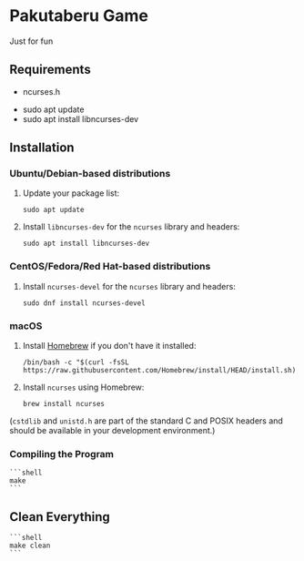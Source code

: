 # Pakutaberu Game
Just for fun

## Requirements
- ncurses.h

* sudo apt update
* sudo apt install libncurses-dev

## Installation

### Ubuntu/Debian-based distributions
1. Update your package list:
    ```shell
    sudo apt update
    ```
2. Install `libncurses-dev` for the `ncurses` library and headers:
    ```shell
    sudo apt install libncurses-dev
    ```

### CentOS/Fedora/Red Hat-based distributions
1. Install `ncurses-devel` for the `ncurses` library and headers:
    ```shell
    sudo dnf install ncurses-devel
    ```

### macOS
1. Install [Homebrew](https://brew.sh/) if you don't have it installed:
    ```shell
    /bin/bash -c "$(curl -fsSL https://raw.githubusercontent.com/Homebrew/install/HEAD/install.sh)"
    ```

2. Install `ncurses` using Homebrew:
    ```shell
    brew install ncurses
    ```
(`cstdlib` and `unistd.h` are part of the standard C and POSIX headers and should be available in your development environment.)

### Compiling the Program
    ```shell
    make
    ```


## Clean Everything
    ```shell
    make clean
    ```
